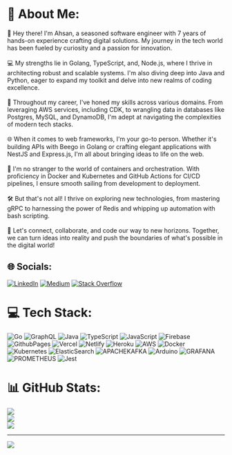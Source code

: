# 💫 About Me:
👋 Hey there! I'm Ahsan, a seasoned software engineer with 7 years of hands-on experience crafting digital solutions. My journey in the tech world has been fueled by curiosity and a passion for innovation.<br><br>💻 My strengths lie in Golang, TypeScript, and, Node.js, where I thrive in architecting robust and scalable systems. I'm also diving deep into Java and Python, eager to expand my toolkit and delve into new realms of coding excellence.<br><br>🚀 Throughout my career, I've honed my skills across various domains. From leveraging AWS services, including CDK, to wrangling data in databases like Postgres, MySQL, and DynamoDB, I'm adept at navigating the complexities of modern tech stacks.<br><br>🌐 When it comes to web frameworks, I'm your go-to person. Whether it's building APIs with Beego in Golang or crafting elegant applications with NestJS and Express.js, I'm all about bringing ideas to life on the web.<br><br>🐳 I'm no stranger to the world of containers and orchestration. With proficiency in Docker and Kubernetes and GitHub Actions for CI/CD pipelines, I ensure smooth sailing from development to deployment.<br><br>🛠️ But that's not all! I thrive on exploring new technologies, from mastering gRPC to harnessing the power of Redis and whipping up automation with bash scripting.<br><br>🌟 Let's connect, collaborate, and code our way to new horizons. Together, we can turn ideas into reality and push the boundaries of what's possible in the digital world!


## 🌐 Socials:
[![LinkedIn](https://img.shields.io/badge/LinkedIn-%230077B5.svg?logo=linkedin&logoColor=white)](https://linkedin.com/in/engr-ahsan) [![Medium](https://img.shields.io/badge/Medium-12100E?logo=medium&logoColor=white)](https://medium.com/@ahsanjamal) [![Stack Overflow](https://img.shields.io/badge/-Stackoverflow-FE7A16?logo=stack-overflow&logoColor=white)](https://stackoverflow.com/users/4258571) 

# 💻 Tech Stack:
![Go](https://img.shields.io/badge/go-%2300ADD8.svg?style=for-the-badge&logo=go&logoColor=white) ![GraphQL](https://img.shields.io/badge/-GraphQL-E10098?style=for-the-badge&logo=graphql&logoColor=white) ![Java](https://img.shields.io/badge/java-%23ED8B00.svg?style=for-the-badge&logo=openjdk&logoColor=white) ![TypeScript](https://img.shields.io/badge/typescript-%23007ACC.svg?style=for-the-badge&logo=typescript&logoColor=white) ![JavaScript](https://img.shields.io/badge/javascript-%23323330.svg?style=for-the-badge&logo=javascript&logoColor=%23F7DF1E) ![Firebase](https://img.shields.io/badge/firebase-%23039BE5.svg?style=for-the-badge&logo=firebase) ![GithubPages](https://img.shields.io/badge/github%20pages-121013?style=for-the-badge&logo=github&logoColor=white) ![Vercel](https://img.shields.io/badge/vercel-%23000000.svg?style=for-the-badge&logo=vercel&logoColor=white) ![Netlify](https://img.shields.io/badge/netlify-%23000000.svg?style=for-the-badge&logo=netlify&logoColor=#00C7B7) ![Heroku](https://img.shields.io/badge/heroku-%23430098.svg?style=for-the-badge&logo=heroku&logoColor=white) ![AWS](https://img.shields.io/badge/AWS-%23FF9900.svg?style=for-the-badge&logo=amazon-aws&logoColor=white) ![Docker](https://img.shields.io/badge/docker-%230db7ed.svg?style=for-the-badge&logo=docker&logoColor=white) ![Kubernetes](https://img.shields.io/badge/kubernetes-%23326ce5.svg?style=for-the-badge&logo=kubernetes&logoColor=white) ![ElasticSearch](https://img.shields.io/badge/-ElasticSearch-005571?style=for-the-badge&logo=elasticsearch) ![APACHEKAFKA](https://img.shields.io/badge/apachekafka-231F20.svg?style=for-the-badge&logo=apachekafka&logoColor=white&color=%23231F20) ![Arduino](https://img.shields.io/badge/-Arduino-00979D?style=for-the-badge&logo=Arduino&logoColor=white) ![GRAFANA](https://img.shields.io/badge/grafana-F46800.svg?style=for-the-badge&logo=grafana&logoColor=white&color=%23F46800) ![PROMETHEUS](https://img.shields.io/badge/prometheus-E6522C.svg?style=for-the-badge&logo=prometheus&logoColor=white&color=%23E6522C) ![Jest](https://img.shields.io/badge/-jest-%23C21325?style=for-the-badge&logo=jest&logoColor=white)
# 📊 GitHub Stats:
![](https://github-readme-stats.vercel.app/api?username=engr-ahsan&theme=nord&hide_border=true&include_all_commits=false&count_private=false)<br/>
![](https://github-readme-streak-stats.herokuapp.com/?user=engr-ahsan&theme=nord&hide_border=true)<br/>
![](https://github-readme-stats.vercel.app/api/top-langs/?username=engr-ahsan&theme=nord&hide_border=true&include_all_commits=false&count_private=false&layout=compact)

---
[![](https://visitcount.itsvg.in/api?id=engr-ahsan&icon=0&color=0)](https://visitcount.itsvg.in)
